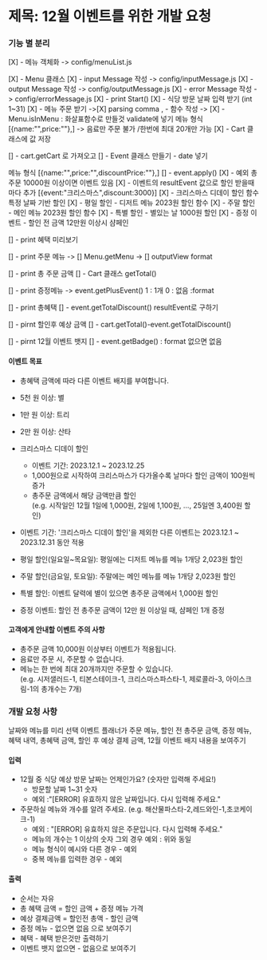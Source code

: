 # 제목: 12월 이벤트를 위한 개발 요청

### 기능 별 분리

[X] - 메뉴 객체화 -> config/menuList.js

<!-- [] - 이벤트 객체화 -> config/eventList.js -> 이벤트 클래스 만들거를 염두해서 작성 -> 기간 설정 -->

[X] - Menu 클래스
[X] - input Message 작성 -> config/inputMessage.js
[X] - output Message 작성 -> config/outputMessage.js
[X] - error Message 작성 -> config/errorMessage.js
[X] - print Start()
[X] - 식당 방문 날짜 입력 받기 (int 1~31)
[X] - 메뉴 주문 받기
->[X] parsing comma , - 함수 작성
-> [X] - Menu.isInMenu : 화살표함수로 만들것 validate에 넣기
메뉴 형식 [{name:"",price:""},]
-> 음료만 주문 불가 /한번에 최대 20개만 가능
[X] - Cart 클래스에 값 저장

[] - cart.getCart 로 가져오고
[] - Event 클래스 만들기 - date 넣기

메뉴 형식 [{name:"",price:"",discountPrice:""},]
[] - event.apply()
[X] - 예외 총주문 10000원 이상이면 이벤트 있음
[X] - 이벤트의 resultEvent 값으로 할인 받을때마다 추가
[{event:"크리스마스",discount:3000}]
[X] - 크리스마스 디데이 할인 함수 특정 날짜 기반 할인
[X] - 평일 할인 - 디저트 메뉴 2023원 할인 함수
[X] - 주말 할인 - 메인 메뉴 2023원 할인 함수
[X] - 특별 할인 - 별있는 날 1000원 할인
[X] - 증정 이벤트 - 할인 전 금액 12만원 이상시 샴페인

[] - print 혜택 미리보기

[] - print 주문 메뉴
-> [] Menu.getMenu
-> [] outputView format

[] - print 총 주문 금액
[] - Cart 클래스 getTotal()

[] - print 증정메뉴
-> event.getPlusEvent() 1 : 1개 0 : 없음 :format

[] - print 총혜택
[] - event.getTotalDiscount() resultEvent로 구하기

[] - pirnt 할인후 예상 금액
[] - cart.getTotal()-event.getTotalDiscount()

[] - pirnt 12월 이벤트 뱃지
[] - event.getBadge() : format 없으면 없음

#### 이벤트 목표

- 총혜택 금액에 따라 다른 이벤트 배지를 부여합니다.
- 5천 원 이상: 별
- 1만 원 이상: 트리
- 2만 원 이상: 산타

- 크리스마스 디데이 할인

  - 이벤트 기간: 2023.12.1 ~ 2023.12.25
  - 1,000원으로 시작하여 크리스마스가 다가올수록 날마다 할인 금액이 100원씩 증가
  - 총주문 금액에서 해당 금액만큼 할인  
    (e.g. 시작일인 12월 1일에 1,000원, 2일에 1,100원, ..., 25일엔 3,400원 할인)

- 이벤트 기간: '크리스마스 디데이 할인'을 제외한 다른 이벤트는 2023.12.1 ~ 2023.12.31 동안 적용
- 평일 할인(일요일~목요일): 평일에는 디저트 메뉴를 메뉴 1개당 2,023원 할인
- 주말 할인(금요일, 토요일): 주말에는 메인 메뉴를 메뉴 1개당 2,023원 할인
- 특별 할인: 이벤트 달력에 별이 있으면 총주문 금액에서 1,000원 할인
- 증정 이벤트: 할인 전 총주문 금액이 12만 원 이상일 때, 샴페인 1개 증정

#### 고객에게 안내할 이벤트 주의 사항

- 총주문 금액 10,000원 이상부터 이벤트가 적용됩니다.
- 음료만 주문 시, 주문할 수 없습니다.
- 메뉴는 한 번에 최대 20개까지만 주문할 수 있습니다.  
  (e.g. 시저샐러드-1, 티본스테이크-1, 크리스마스파스타-1, 제로콜라-3, 아이스크림-1의 총개수는 7개)

### 개발 요청 사항

날짜와 메뉴를 미리 선택
이벤트 플래너가 주문 메뉴, 할인 전 총주문 금액, 증정 메뉴, 혜택 내역, 총혜택 금액, 할인 후 예상 결제 금액, 12월 이벤트 배지 내용을 보여주기

#### 입력

- 12월 중 식당 예상 방문 날짜는 언제인가요? (숫자만 입력해 주세요!)
  - 방문할 날짜 1~31 숫자
  - 예외 :"[ERROR] 유효하지 않은 날짜입니다. 다시 입력해 주세요."
- 주문하실 메뉴와 개수를 알려 주세요.
  (e.g. 해산물파스타-2,레드와인-1,초코케이크-1)
  - 예외 : "[ERROR] 유효하지 않은 주문입니다. 다시 입력해 주세요."
  - 메뉴의 개수는 1 이상의 숫자 그외 경우 예외 : 위와 동일
  - 메뉴 형식이 예시와 다른 경우 - 예외
  - 중복 메뉴를 입력한 경우 - 예외

#### 출력

- 순서는 자유
- 총 혜택 금액 = 할인 금액 + 증정 메뉴 가격
- 예상 결제금액 = 할인전 총액 - 할인 금액
- 증정 메뉴 - 없으면 없음 으로 보여주기
- 혜택 - 혜택 받은것만 출력하기
- 이벤트 뱃지 없으면 - 없음으로 보여주기
